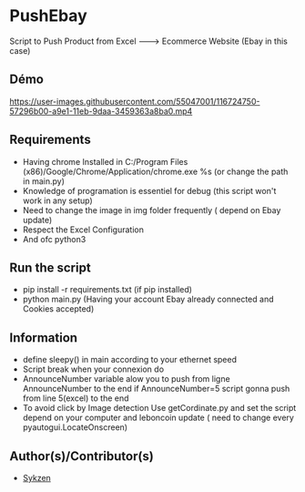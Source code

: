 # PushEbay
Script to Push Product from Excel ---> Ecommerce Website (Ebay in this case)
## Démo


https://user-images.githubusercontent.com/55047001/116724750-57296b00-a9e1-11eb-9daa-3459363a8ba0.mp4



## Requirements

- Having chrome Installed in C:/Program Files (x86)/Google/Chrome/Application/chrome.exe %s (or change the path in main.py)
- Knowledge of programation is essentiel for debug (this script won't work in any setup)
- Need to change the image in img folder frequently ( depend on Ebay update)
- Respect the Excel Configuration 
- And ofc python3
## Run the script
- pip install -r requirements.txt (if pip installed)
- python main.py (Having your account Ebay already connected and Cookies accepted)






## Information
- define sleepy() in main according to your ethernet speed
- Script break when your connexion do
- AnnounceNumber variable alow you to push from ligne AnnounceNumber to the end if AnnounceNumber=5 script gonna push from line 5(excel) to the end
- To avoid click by Image detection Use getCordinate.py and set the script depend on your computer and leboncoin update ( need to change every pyautogui.LocateOnscreen)



## Author(s)/Contributor(s)
- [Sykzen](https://github.com/Sykzen) 
